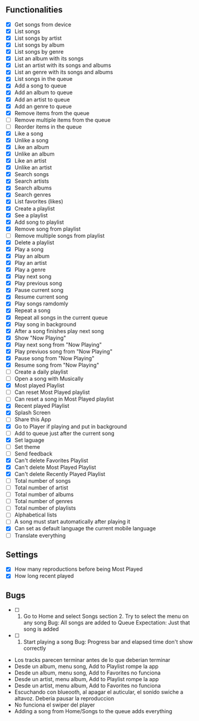 ## Functionalities

  - [x] Get songs from device
  - [x] List songs
  - [x] List songs by artist
  - [x] List songs by album
  - [x] List songs by genre
  - [x] List an album with its songs
  - [x] List an artist with its songs and albums
  - [x] List an genre with its songs and albums
  - [x] List songs in the queue
  - [x] Add a song to queue
  - [x] Add an album to queue
  - [x] Add an artist to queue
  - [x] Add an genre to queue
  - [x] Remove items from the queue
  - [ ] Remove multiple items from the queue
  - [ ] Reorder items in the queue
  - [x] Like a song
  - [x] Unlike a song
  - [x] Like an album
  - [x] Unlike an album
  - [x] Like an artist
  - [x] Unlike an artist
  - [x] Search songs
  - [x] Search artists
  - [x] Search albums
  - [x] Search genres
  - [x] List favorites (likes)
  - [x] Create a playlist
  - [x] See a playlist
  - [x] Add song to playlist
  - [x] Remove song from playlist
  - [ ] Remove multiple songs from playlist
  - [x] Delete a playlist
  - [x] Play a song
  - [x] Play an album
  - [x] Play an artist
  - [x] Play a genre
  - [x] Play next song
  - [x] Play previous song
  - [x] Pause current song
  - [x] Resume current song
  - [x] Play songs ramdomly
  - [x] Repeat a song
  - [x] Repeat all songs in the current queue
  - [x] Play song in background
  - [x] After a song finishes play next song
  - [x] Show "Now Playing"
  - [x] Play next song from "Now Playing"
  - [x] Play previuos song from "Now Playing"
  - [x] Pause song from "Now Playing"
  - [x] Resume song from "Now Playing"
  - [ ] Create a daily playlist
  - [ ] Open a song with Musically
  - [x] Most played Playlist
  - [ ] Can reset Most Played playlist
  - [ ] Can reset a song in Most Played playlist
  - [x] Recent played Playlist
  - [x] Splash Screen
  - [ ] Share this App
  - [x] Go to Player if playing and put in background
  - [ ] Add to queue just after the current song
  - [x] Set laguage
  - [ ] Set theme
  - [ ] Send feedback
  - [x] Can't delete Favorites Playlist
  - [x] Can't delete Most Played Playlist
  - [x] Can't delete Recently Played Playlist
  - [ ] Total number of songs
  - [ ] Total number of artist
  - [ ] Total number of albums
  - [ ] Total number of genres
  - [ ] Total number of playlists
  - [ ] Alphabetical lists
  - [ ] A song must start automatically after playing it
  - [x] Can set as default language the current mobile language
  - [ ] Translate everything
  
## Settings

 - [x] How many reproductions before being Most Played
 - [x] How long recent played

## Bugs

 - [ ] 1. Go to Home and select Songs section
       2. Try to select the menu on any song
       Bug: All songs are added to Queue
       Expectation: Just that song is added

 - [ ] 1. Start playing a song
       Bug: Progress bar and elapsed time don't show correctly

 - Los tracks parecen terminar antes de lo que deberian terminar
 - Desde un album, menu song, Add to Playlist rompe la app
 - Desde un album, menu song, Add to Favorites no funciona
 - Desde un artist, menu album, Add to Playlist rompe la app
 - Desde un artist, menu album, Add to Favorites no funciona
 - Escuchando con blueooth, al apagar el auticular, el sonido swiche a altavoz. Deberia pausar la reproduccion
 - No funciona el swiper del player
 - Adding a song from Home/Songs to the queue adds everything

